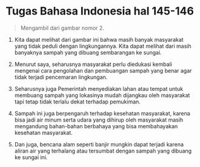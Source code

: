 # Tugas Bahasa Indonesia hal 145-146
> Mengambil dari gambar nomor 2.

1. Kita dapat melihat dari gambar ini bahwa masih banyak masyarakat yang tidak peduli dengan lingkungannya. Kita dapat melihat dari masih banyaknya sampah yang dibuang sembarangan ke sungai.

2. Menurut saya, seharusnya masyarakat perlu diedukasi kembali mengenai cara pengolahan dan pembuangan sampah yang benar agar tidak terjadi pencemaran lingkungan.

3. Seharusnya juga Pemerintah menyediakan lahan atau tempat untuk membuang sampah yang lokasinya mudah dijangkau oleh masyarakat tapi tetap tidak terlalu dekat terhadap pemukiman.

4. Sampah ini juga berpengaruh terhadap kesehatan masyarakat, karena bisa jadi air minum serta udara yang dihirup oleh masyarakat masih mengandung bahan-bahan berbahaya yang bisa membahayakan kesehatan masyarakat.

5. Dan juga, bencana alam seperti banjir mungkin dapat terjadi karena aliran air yang terhalang atau tersumbat dengan sampah yang dibuang ke sungai ini.  

